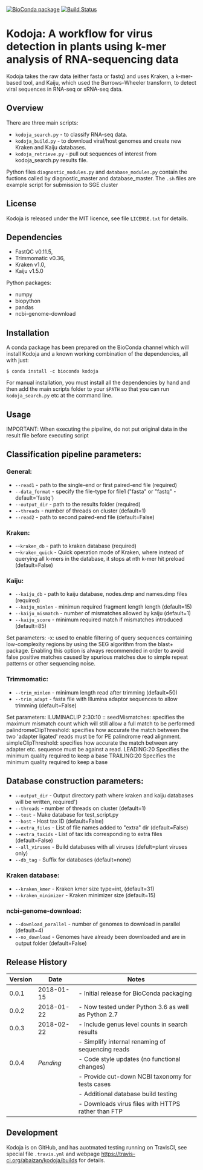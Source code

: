 [![BioConda package](https://img.shields.io/conda/vn/bioconda/kodoja.svg)](https://anaconda.org/bioconda/kodoja)
[![Build Status](https://travis-ci.org/abaizan/kodoja.svg?branch=master)](https://travis-ci.org/abaizan/kodoja)

# Kodoja: A workflow for virus detection in plants using k-mer analysis of RNA-sequencing data

Kodoja takes the raw data (either fasta or fastq) and uses Kraken, a k-mer-based tool,
and Kaiju, which used the Burrows–Wheeler transform, to detect viral sequences in RNA-seq or sRNA-seq data.

## Overview
There are three main scripts:

* ``kodoja_search.py`` - to classify RNA-seq data.
* ``kodoja_build.py`` - to download viral/host genomes and create new Kraken and Kaiju databases.
* ``kodoja_retrieve.py`` - pull out sequences of interest from kodoja_search.py results file.

Python files ``diagnostic_modules.py`` and ``database_modules.py`` contain the fuctions called by diagnostic_master and database_master.
The ``.sh`` files are example script for submission to SGE cluster

## License

Kodoja is released under the MIT licence, see file ``LICENSE.txt`` for details.

## Dependencies

* FastQC v0.11.5,
* Trimmomatic v0.36,
* Kraken v1.0,
* Kaiju v1.5.0

Python packages:
* numpy
* biopython
* pandas
* ncbi-genome-download

## Installation

A conda package has been prepared on the BioConda channel which will install Kodoja and a known
working combination of the dependencies, all with just:

```
$ conda install -c bioconda kodoja
```

For manual installation, you must install all the dependencies by hand and then add the main
scripts folder to your ``$PATH`` so that you can run ``kodoja_search.py`` etc at the command
line.

## Usage

IMPORTANT: When executing the pipeline, do not put original data in the result
file before executing script


## Classification pipeline parameters:
### General:
* ``--read1`` - path to the single-end or first paired-end file (required)
* ``--data_format`` - specify the file-type for file1 ("fasta" or "fastq" - default='fastq')
* ``--output_dir`` - path to the results folder (required)
* ``--threads`` - number of threads on cluster (default=1)
* ``--read2`` - path to second paired-end file (default=False)

### Kraken:
* --``kraken_db`` - path to kraken database (required)
* --``kraken_quick`` - Quick operation mode of Kraken, where instead of querying all
  k-mers in the database, it stops at nth k-mer hit preload (default=False)

### Kaiju:
* ``--kaiju_db`` - path to kaiju database, nodes.dmp and names.dmp files (required)
* ``--kaiju_minlen`` - minimun required fragment length length (default=15)
* ``--kaiju_mismatch`` - number of mismatches allowed by kaiju (default=1)
* ``--kaiju_score`` - minimum required match if mismatches introduced (default=85)

Set parameters:
-x: used to enable filtering of query sequences
    containing low-complexity regions by using the SEG algorithm from the blast+
    package. Enabling this option is always recommended in order to avoid false
    positive matches caused by spurious matches due to simple repeat patterns or
    other sequencing noise.

### Trimmomatic:
* ``--trim_minlen`` - minimum length read after trimming (default=50)
* ``--trim_adapt`` - fasta file with Illumina adaptor sequences to allow trimming (default=False)

Set parameters:
ILUMINACLIP 2:30:10 <seed mismatches>:<palindrome threshold>:<simple clip threshold>
     seedMismatches: specifies the maximum mismatch count which will still allow a full match to be performed
     palindromeClipThreshold: specifies how accurate the match between the two 'adapter ligated'
        reads must be for PE palindrome read alignment.
        simpleClipThreshold: specifies how accurate the match between
	any adapter etc. sequence must be against a read.
LEADING:20 Specifies the minimum quality required to keep a base
TRAILING:20 Specifies the minimum quality required to keep a base

## Database construction parameters:
* ``--output_dir`` - Output directory path where kraken and kaiju databases will be written, required')
* ``--threads`` - number of threads on cluster (default=1)
* ``--test`` - Make database for test_script.py
* ``--host`` - Host tax ID (default=False)
* ``--extra_files`` - List of file names added to "extra" dir (default=False)
* ``--extra_taxids`` - List of tax ids corresponding to extra files (default=False)
* ``--all_viruses`` - Build databases with all viruses (defult=plant viruses only)
* ``--db_tag`` - Suffix for databases (default=none)

### Kraken database:
* ``--kraken_kmer`` - Kraken kmer size type=int, (default=31)
* ``--kraken_minimizer`` - Kraken minimizer size (default=15)

### ncbi-genome-download:
* ``--download_parallel`` - number of genomes to download in parallel (default=4)
* ``--no_download`` - Genomes have already been downloaded and are in output folder (default=False)


## Release History

| Version | Date       | Notes                                               |
| ------- | ---------- | --------------------------------------------------- |
| 0.0.1   | 2018-01-15 | - Initial release for BioConda packaging            |
| 0.0.2   | 2018-01-22 | - Now tested under Python 3.6 as well as Python 2.7 |
| 0.0.3   | 2018-02-22 | - Include genus level counts in search results      |
|         |            | - Simplify internal renaming of sequencing reads    |
| 0.0.4   | *Pending*  | - Code style updates (no functional changes)        |
|         |            | - Provide cut-down NCBI taxonomy for tests cases    |
|         |            | - Additional database build testing                 |
|         |            | - Downloads virus files with HTTPS rather than FTP  |


## Development

Kodoja is on GitHub, and has auotmated testing running on TravisCI, see special
file ``.travis.yml`` and webpage https://travis-ci.org/abaizan/kodoja/builds
for details.
